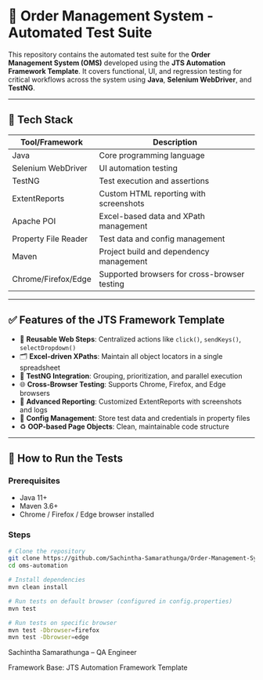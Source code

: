 # 🛒 Order Management System - Automated Test Suite

This repository contains the automated test suite for the **Order Management System (OMS)** developed using the **JTS Automation Framework Template**. It covers functional, UI, and regression testing for critical workflows across the system using **Java**, **Selenium WebDriver**, and **TestNG**.

---

## 🧰 Tech Stack

| Tool/Framework       | Description                                          |
|----------------------|------------------------------------------------------|
| Java                 | Core programming language                            |
| Selenium WebDriver   | UI automation testing                                |
| TestNG               | Test execution and assertions                        |
| ExtentReports        | Custom HTML reporting with screenshots               |
| Apache POI           | Excel-based data and XPath management                |
| Property File Reader | Test data and config management                      |
| Maven                | Project build and dependency management              |
| Chrome/Firefox/Edge  | Supported browsers for cross-browser testing         |


---

## ✅ Features of the JTS Framework Template

- 🔁 **Reusable Web Steps**: Centralized actions like `click()`, `sendKeys()`, `selectDropdown()`
- 🗂 **Excel-driven XPaths**: Maintain all object locators in a single spreadsheet
- 🧪 **TestNG Integration**: Grouping, prioritization, and parallel execution
- 🌐 **Cross-Browser Testing**: Supports Chrome, Firefox, and Edge browsers
- 📄 **Advanced Reporting**: Customized ExtentReports with screenshots and logs
- 🔐 **Config Management**: Store test data and credentials in property files
- ♻ **OOP-based Page Objects**: Clean, maintainable code structure

---

## 🧪 How to Run the Tests

### Prerequisites

- Java 11+
- Maven 3.6+
- Chrome / Firefox / Edge browser installed

### Steps

```bash
# Clone the repository
git clone https://github.com/Sachintha-Samarathunga/Order-Management-System.git
cd oms-automation

# Install dependencies
mvn clean install

# Run tests on default browser (configured in config.properties)
mvn test

# Run tests on specific browser
mvn test -Dbrowser=firefox
mvn test -Dbrowser=edge
```

Sachintha Samarathunga – QA Engineer

Framework Base: JTS Automation Framework Template

